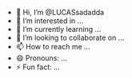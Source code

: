 - 👋 Hi, I’m @LUCASsadadda
- 👀 I’m interested in ...
- 🌱 I’m currently learning ...
- 💞️ I’m looking to collaborate on ...
- 📫 How to reach me ...
- 😄 Pronouns: ...
- ⚡ Fun fact: ...

<!---
LUCASsadadda/LUCASsadadda is a ✨ special ✨ repository because its `README.md` (this file) appears on your GitHub profile.
You can click the Preview link to take a look at your changes.
--->
